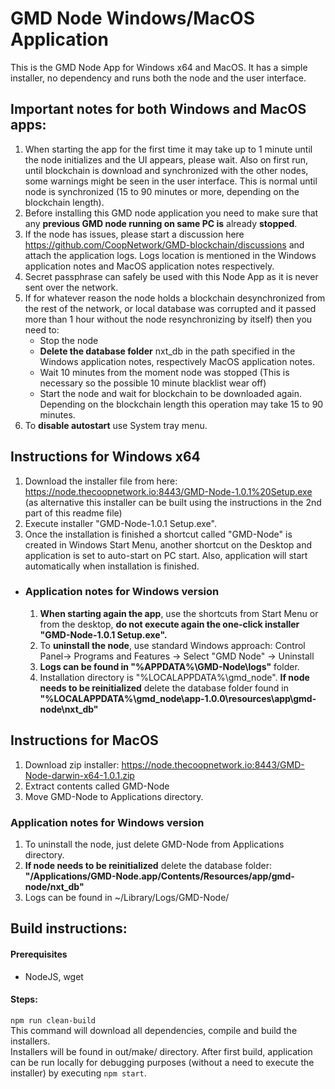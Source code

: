 # GMD Node Windows/MacOS Application #
This is the GMD Node App for Windows x64 and MacOS. It has a simple installer, no dependency and runs both the node and the user interface.

## Important notes for both Windows and MacOS apps:
1. When starting the app for the first time it may take up to 1 minute until the node initializes and the UI appears, please wait. Also on first run, until blockchain is download and synchronized with the other nodes, some warnings might be seen in the user interface. This is normal until node is synchronized (15 to 90 minutes or more, depending on the blockchain length).
2. Before installing this GMD node application you need to make sure that any **previous GMD node running on same PC is** already **stopped**.  
3. If the node has issues, please start a discussion here https://github.com/CoopNetwork/GMD-blockchain/discussions and attach the application logs. Logs location is mentioned in the Windows application notes and MacOS application notes respectively.
4. Secret passphrase can safely be used with this Node App as it is never sent over the network. 
5. If for whatever reason the node holds a blockchain desynchronized from the rest of the network, or local database was corrupted and it passed more than 1 hour without the node resynchronizing by itself) then you need to:
   - Stop the node
   - **Delete the database folder** nxt_db in the path specified in the Windows application notes, respectively MacOS application notes.
   - Wait 10 minutes from the moment node was stopped (This is necessary so the possible 10 minute blacklist wear off)
   - Start the node and wait for blockchain to be downloaded again. Depending on the blockchain length this operation may take 15 to 90 minutes.
6. To **disable autostart** use System tray menu.

  

## Instructions for Windows x64 ##

1. Download the installer file from here: https://node.thecoopnetwork.io:8443/GMD-Node-1.0.1%20Setup.exe (as alternative this installer can be built using the instructions in the 2nd part of this readme file)
2. Execute installer "GMD-Node-1.0.1 Setup.exe".
3. Once the installation is finished a shortcut called "GMD-Node" is created in Windows Start Menu, another shortcut on the Desktop and application is set to auto-start on PC start. Also, application will start automatically when installation is finished.

- ### **Application notes for Windows** version ###

  1. **When starting again the app**, use the shortcuts from Start Menu or from the desktop, **do not execute again the one-click installer "GMD-Node-1.0.1 Setup.exe".**
  2. To **uninstall the node**, use standard Windows approach: Control Panel-> Programs and Features -> Select "GMD Node" -> Uninstall
  3. **Logs can be found in "%APPDATA%\GMD-Node\logs"** folder.
  4. Installation directory is "%LOCALAPPDATA%\gmd_node". **If node needs to be reinitialized** delete the database folder found in **"%LOCALAPPDATA%\gmd_node\app-1.0.0\resources\app\gmd-node\nxt_db"**
   

## Instructions for MacOS ##
1. Download zip installer: https://node.thecoopnetwork.io:8443/GMD-Node-darwin-x64-1.0.1.zip
2. Extract contents called GMD-Node
3. Move GMD-Node to Applications directory.

### **Application notes for Windows** version ###
1. To uninstall the node, just delete GMD-Node from Applications directory.
2. **If node needs to be reinitialized** delete the database folder: **"/Applications/GMD-Node.app/Contents/Resources/app/gmd-node/nxt_db"**
3. Logs can be found in ~/Library/Logs/GMD-Node/


## Build instructions:
#### Prerequisites ####
  - NodeJS, wget
#### Steps: ####
`npm run clean-build`  
This command will download all dependencies, compile and build the installers.  
Installers will be found in out/make/ directory.
After first build, application can be run locally for debugging purposes (without a need to execute the installer) by executing 
`npm start`. 
